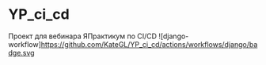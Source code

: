 # YP_ci_cd
Проект для вебинара ЯПрактикум по CI/CD
![django-workflow]https://github.com/KateGL/YP_ci_cd/actions/workflows/django/badge.svg
